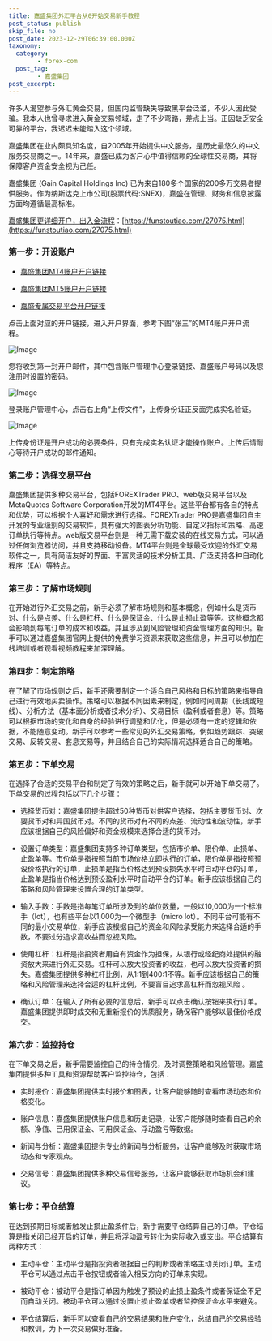 ```yaml
---
title: 嘉盛集团外汇平台从0开始交易新手教程
post_status: publish
skip_file: no
post_date: 2023-12-29T06:39:00.000Z
taxonomy:
  category:
        - forex-com
  post_tag:
        - 嘉盛集团
post_excerpt: 
---
```

许多人渴望参与外汇黄金交易，但国内监管缺失导致黑平台泛滥，不少人因此受骗。我本人也曾寻求进入黄金交易领域，走了不少弯路，差点上当。正因缺乏安全可靠的平台，我迟迟未能踏入这个领域。

嘉盛集团在业内颇具知名度，自2005年开始提供中文服务，是历史最悠久的中文服务交易商之一。14年来，嘉盛已成为客户心中值得信赖的全球性交易商，其将保障客户资金安全视为己任。

嘉盛集团 (Gain Capital Holdings Inc) 已为来自180多个国家的200多万交易者提供服务。作为纳斯达克上市公司(股票代码:SNEX)，嘉盛在管理、财务和信息披露方面均遵循最高标准。

[嘉盛集团更详细开户，出入金流程](https://funstoutiao.com/27075.html)：[https://funstoutiao.com/27075.html](https://funstoutiao.com/27075.html)

### 第一步：开设账户

* [嘉盛集团MT4账户开户链接](https://s.ssgg.net/jsmt4)

* [嘉盛集团MT5账户开户链接](https://s.ssgg.net/jsmt5)

* [嘉盛专属交易平台开户链接](https://s.ssgg.net/js)

点击上面对应的开户链接，进入开户界面，参考下图“张三”的MT4账户开户流程。

![Image](https://prod-files-secure.s3.us-west-2.amazonaws.com/39ed1227-6d7d-4570-be36-9ccd4a2c4241/7a167aea-686b-400d-af59-4e18eb607a40/640.png?X-Amz-Algorithm=AWS4-HMAC-SHA256&X-Amz-Content-Sha256=UNSIGNED-PAYLOAD&X-Amz-Credential=ASIAZI2LB466QUCJTPFP%2F20250911%2Fus-west-2%2Fs3%2Faws4_request&X-Amz-Date=20250911T041310Z&X-Amz-Expires=3600&X-Amz-Security-Token=IQoJb3JpZ2luX2VjEJT%2F%2F%2F%2F%2F%2F%2F%2F%2F%2FwEaCXVzLXdlc3QtMiJIMEYCIQDNyLOr1%2F7mcLERPoD%2F94kwbidydkjIacXuZDeDNmMJVQIhAN4yhE8SYd2uFrIY%2FCmwVeiRGvlEsYCMdW2yozyNMyuJKogECP3%2F%2F%2F%2F%2F%2F%2F%2F%2F%2FwEQABoMNjM3NDIzMTgzODA1IgxNzVDNn0QPT4jsLFEq3AM57uCZoQA1bYqzfVV7u9HS68BidX1GMG4upbY28wPIOrQaF28LDV2KqpZ%2BZufthU6Um4P2f7zdPnXvqQTGIr4o6AAstwTiDRzUwpqJrgcHQmD1RmN9YdHoEoAjLNOk3LTjmWT%2Fy%2FEImiMOiuJ2hTwPS9YG%2Fpf1jbVBVr%2B4GrQDQw2RFMM5PgvcXcBoVue75GKPYtmvPa6PIPbAfjbq0tK32rgOYELxtlrYCCDph18KkYLDJywp0%2FjLT5GwtH5j3uy0UexVPMprWaGKVh6Ha%2FBWpeCeqDt1eE1WyuX2gzGUmBup5fmUDTqOE%2BYm%2FIzuZaF2Kf7szsGAGFUClzhdk0flhrdQe5OIwVx8otUD%2BsNVM0lQ6kN3PYRGuyM84dk6PSgXkzRqliC%2F6PY%2FNKXM9qhc46Wf%2Fi3qdWiNtLsc5q9PXovVuVtCKpaA1%2BdHj3FDTiOZNS4wuxeU1j8ultGrQEWOPIOP4Px5R1%2FA9s%2BzOgKXGlbngKqSyxTh4DyMNU7qUF6gQ6xRvyYlPefNCY2jOExP2HokHV%2FPnmf5%2Bt9ZopDK2MfvDE3cHmrnAM7Y5lVZYTcP%2Fvz5xFcfvUZBkBiK0nTh7fUOabaEuTxiGYUz0hIZiWh6cfQ9iuubROB4YDDfionGBjqkAWyOgrJpnbMLEYMIl%2FZd3EHwshyV7U7zZ4UX6UuesOFOnQ9s6NcDfqWA%2B7a%2F8fzs%2FV5lGa7f7LE6hpW03wUh0Z8y2iaUNGzGY6P3gVX7ZjJDho19LOKPjM4XwF2M7NEYRlIrFNmETogL8sAPvJykhWM5oKWqhCyLZ64%2BHtQTbTdC8v4KX%2FRddP2w82%2BGP087slmF0AMwcUD4GXnceRHaLIgQgnKW&X-Amz-Signature=eee7faca6cc098c709e387ea5382c9074dce05263c87789ff2794145d19f1449&X-Amz-SignedHeaders=host&x-amz-checksum-mode=ENABLED&x-id=GetObject)

您将收到第一封开户邮件，其中包含账户管理中心登录链接、嘉盛账户号码以及您注册时设置的密码。

![Image](https://prod-files-secure.s3.us-west-2.amazonaws.com/39ed1227-6d7d-4570-be36-9ccd4a2c4241/eaa1c6b3-2877-4284-a0e1-530e222c27fb/image.png?X-Amz-Algorithm=AWS4-HMAC-SHA256&X-Amz-Content-Sha256=UNSIGNED-PAYLOAD&X-Amz-Credential=ASIAZI2LB466QUCJTPFP%2F20250911%2Fus-west-2%2Fs3%2Faws4_request&X-Amz-Date=20250911T041310Z&X-Amz-Expires=3600&X-Amz-Security-Token=IQoJb3JpZ2luX2VjEJT%2F%2F%2F%2F%2F%2F%2F%2F%2F%2FwEaCXVzLXdlc3QtMiJIMEYCIQDNyLOr1%2F7mcLERPoD%2F94kwbidydkjIacXuZDeDNmMJVQIhAN4yhE8SYd2uFrIY%2FCmwVeiRGvlEsYCMdW2yozyNMyuJKogECP3%2F%2F%2F%2F%2F%2F%2F%2F%2F%2FwEQABoMNjM3NDIzMTgzODA1IgxNzVDNn0QPT4jsLFEq3AM57uCZoQA1bYqzfVV7u9HS68BidX1GMG4upbY28wPIOrQaF28LDV2KqpZ%2BZufthU6Um4P2f7zdPnXvqQTGIr4o6AAstwTiDRzUwpqJrgcHQmD1RmN9YdHoEoAjLNOk3LTjmWT%2Fy%2FEImiMOiuJ2hTwPS9YG%2Fpf1jbVBVr%2B4GrQDQw2RFMM5PgvcXcBoVue75GKPYtmvPa6PIPbAfjbq0tK32rgOYELxtlrYCCDph18KkYLDJywp0%2FjLT5GwtH5j3uy0UexVPMprWaGKVh6Ha%2FBWpeCeqDt1eE1WyuX2gzGUmBup5fmUDTqOE%2BYm%2FIzuZaF2Kf7szsGAGFUClzhdk0flhrdQe5OIwVx8otUD%2BsNVM0lQ6kN3PYRGuyM84dk6PSgXkzRqliC%2F6PY%2FNKXM9qhc46Wf%2Fi3qdWiNtLsc5q9PXovVuVtCKpaA1%2BdHj3FDTiOZNS4wuxeU1j8ultGrQEWOPIOP4Px5R1%2FA9s%2BzOgKXGlbngKqSyxTh4DyMNU7qUF6gQ6xRvyYlPefNCY2jOExP2HokHV%2FPnmf5%2Bt9ZopDK2MfvDE3cHmrnAM7Y5lVZYTcP%2Fvz5xFcfvUZBkBiK0nTh7fUOabaEuTxiGYUz0hIZiWh6cfQ9iuubROB4YDDfionGBjqkAWyOgrJpnbMLEYMIl%2FZd3EHwshyV7U7zZ4UX6UuesOFOnQ9s6NcDfqWA%2B7a%2F8fzs%2FV5lGa7f7LE6hpW03wUh0Z8y2iaUNGzGY6P3gVX7ZjJDho19LOKPjM4XwF2M7NEYRlIrFNmETogL8sAPvJykhWM5oKWqhCyLZ64%2BHtQTbTdC8v4KX%2FRddP2w82%2BGP087slmF0AMwcUD4GXnceRHaLIgQgnKW&X-Amz-Signature=356b1d7efcdd27b38ce54543de5cbb648fd9e11ccad85bdd63adf77efcc637f9&X-Amz-SignedHeaders=host&x-amz-checksum-mode=ENABLED&x-id=GetObject)

登录账户管理中心，点击右上角“上传文件”，上传身份证正反面完成实名验证。

![Image](https://prod-files-secure.s3.us-west-2.amazonaws.com/39ed1227-6d7d-4570-be36-9ccd4a2c4241/54090639-09fc-46b4-a135-e0289f707147/image.png?X-Amz-Algorithm=AWS4-HMAC-SHA256&X-Amz-Content-Sha256=UNSIGNED-PAYLOAD&X-Amz-Credential=ASIAZI2LB466QUCJTPFP%2F20250911%2Fus-west-2%2Fs3%2Faws4_request&X-Amz-Date=20250911T041310Z&X-Amz-Expires=3600&X-Amz-Security-Token=IQoJb3JpZ2luX2VjEJT%2F%2F%2F%2F%2F%2F%2F%2F%2F%2FwEaCXVzLXdlc3QtMiJIMEYCIQDNyLOr1%2F7mcLERPoD%2F94kwbidydkjIacXuZDeDNmMJVQIhAN4yhE8SYd2uFrIY%2FCmwVeiRGvlEsYCMdW2yozyNMyuJKogECP3%2F%2F%2F%2F%2F%2F%2F%2F%2F%2FwEQABoMNjM3NDIzMTgzODA1IgxNzVDNn0QPT4jsLFEq3AM57uCZoQA1bYqzfVV7u9HS68BidX1GMG4upbY28wPIOrQaF28LDV2KqpZ%2BZufthU6Um4P2f7zdPnXvqQTGIr4o6AAstwTiDRzUwpqJrgcHQmD1RmN9YdHoEoAjLNOk3LTjmWT%2Fy%2FEImiMOiuJ2hTwPS9YG%2Fpf1jbVBVr%2B4GrQDQw2RFMM5PgvcXcBoVue75GKPYtmvPa6PIPbAfjbq0tK32rgOYELxtlrYCCDph18KkYLDJywp0%2FjLT5GwtH5j3uy0UexVPMprWaGKVh6Ha%2FBWpeCeqDt1eE1WyuX2gzGUmBup5fmUDTqOE%2BYm%2FIzuZaF2Kf7szsGAGFUClzhdk0flhrdQe5OIwVx8otUD%2BsNVM0lQ6kN3PYRGuyM84dk6PSgXkzRqliC%2F6PY%2FNKXM9qhc46Wf%2Fi3qdWiNtLsc5q9PXovVuVtCKpaA1%2BdHj3FDTiOZNS4wuxeU1j8ultGrQEWOPIOP4Px5R1%2FA9s%2BzOgKXGlbngKqSyxTh4DyMNU7qUF6gQ6xRvyYlPefNCY2jOExP2HokHV%2FPnmf5%2Bt9ZopDK2MfvDE3cHmrnAM7Y5lVZYTcP%2Fvz5xFcfvUZBkBiK0nTh7fUOabaEuTxiGYUz0hIZiWh6cfQ9iuubROB4YDDfionGBjqkAWyOgrJpnbMLEYMIl%2FZd3EHwshyV7U7zZ4UX6UuesOFOnQ9s6NcDfqWA%2B7a%2F8fzs%2FV5lGa7f7LE6hpW03wUh0Z8y2iaUNGzGY6P3gVX7ZjJDho19LOKPjM4XwF2M7NEYRlIrFNmETogL8sAPvJykhWM5oKWqhCyLZ64%2BHtQTbTdC8v4KX%2FRddP2w82%2BGP087slmF0AMwcUD4GXnceRHaLIgQgnKW&X-Amz-Signature=1a454c2e248f2c22ef2cdc73c8e5d45402812b66b60df57e934bd7fa572dc645&X-Amz-SignedHeaders=host&x-amz-checksum-mode=ENABLED&x-id=GetObject)

上传身份证是开户成功的必要条件，只有完成实名认证才能操作账户。上传后请耐心等待开户成功的邮件通知。

### 第二步：选择交易平台

嘉盛集团提供多种交易平台，包括FOREXTrader PRO、web版交易平台以及MetaQuotes Software Corporation开发的MT4平台。这些平台都有各自的特点和优势，可以根据个人喜好和需求进行选择。FOREXTrader PRO是嘉盛集团自主开发的专业级别的交易软件，具有强大的图表分析功能、自定义指标和策略、高速订单执行等特点。web版交易平台则是一种无需下载安装的在线交易方式，可以通过任何浏览器访问，并且支持移动设备。MT4平台则是全球最受欢迎的外汇交易软件之一，具有简洁友好的界面、丰富灵活的技术分析工具、广泛支持各种自动化程序（EA）等特点。

### 第三步：了解市场规则

在开始进行外汇交易之前，新手必须了解市场规则和基本概念，例如什么是货币对、什么是点差、什么是杠杆、什么是保证金、什么是止损止盈等等。这些概念都会影响到每笔订单的成本和收益，并且涉及到风险管理和资金管理方面的知识。新手可以通过嘉盛集团官网上提供的免费学习资源来获取这些信息，并且可以参加在线培训或者观看视频教程来加深理解。

### 第四步：制定策略

在了解了市场规则之后，新手还需要制定一个适合自己风格和目标的策略来指导自己进行有效地买卖操作。策略可以根据不同因素来制定，例如时间周期（长线或短线）、分析方法（基本面分析或者技术分析）、交易目标（盈利或者套息）等。策略可以根据市场的变化和自身的经验进行调整和优化，但是必须有一定的逻辑和依据，不能随意变动。新手可以参考一些常见的外汇交易策略，例如趋势跟踪、突破交易、反转交易、套息交易等，并且结合自己的实际情况选择适合自己的策略。

### 第五步：下单交易

在选择了合适的交易平台和制定了有效的策略之后，新手就可以开始下单交易了。下单交易的过程包括以下几个步骤：

* 选择货币对：嘉盛集团提供超过50种货币对供客户选择，包括主要货币对、次要货币对和异国货币对。不同的货币对有不同的点差、流动性和波动性，新手应该根据自己的风险偏好和资金规模来选择合适的货币对。

* 设置订单类型：嘉盛集团支持多种订单类型，包括市价单、限价单、止损单、止盈单等。市价单是指按照当前市场价格立即执行的订单，限价单是指按照预设价格执行的订单，止损单是指当价格达到预设损失水平时自动平仓的订单，止盈单是指当价格达到预设盈利水平时自动平仓的订单。新手应该根据自己的策略和风险管理来设置合理的订单类型。

* 输入手数：手数是指每笔订单所涉及到的单位数量，一般以10,000为一个标准手（lot），也有些平台以1,000为一个微型手（micro lot）。不同平台可能有不同的最小交易单位，新手应该根据自己的资金和风险承受能力来选择合适的手数，不要过分追求高收益而忽视风险。

* 使用杠杆：杠杆是指投资者用自有资金作为担保，从银行或经纪商处提供的融资放大来进行外汇交易。杠杆可以放大投资者的收益，也可以放大投资者的损失。嘉盛集团提供多种杠杆比例，从1:1到400:1不等。新手应该根据自己的策略和风险管理来选择合适的杠杆比例，不要盲目追求高杠杆而忽视风险 。

* 确认订单：在输入了所有必要的信息后，新手可以点击确认按钮来执行订单。嘉盛集团提供即时成交和无重新报价的优质服务，确保客户能够以最佳价格成交。

### 第六步：监控持仓

在下单交易之后，新手需要监控自己的持仓情况，及时调整策略和风险管理。嘉盛集团提供多种工具和资源帮助客户监控持仓，包括：

* 实时报价：嘉盛集团提供实时报价和图表，让客户能够随时查看市场动态和价格变化。

* 账户信息：嘉盛集团提供账户信息和历史记录，让客户能够随时查看自己的余额、净值、已用保证金、可用保证金、浮动盈亏等数据。

* 新闻与分析：嘉盛集团提供专业的新闻与分析服务，让客户能够及时获取市场动态和专家观点。

* 交易信号：嘉盛集团提供多种交易信号服务，让客户能够获取市场机会和建议。

### 第七步：平仓结算

在达到预期目标或者触发止损止盈条件后，新手需要平仓结算自己的订单。平仓结算是指关闭已经开启的订单，并且将浮动盈亏转化为实际收入或支出。平仓结算有两种方式：

* 主动平仓：主动平仓是指投资者根据自己的判断或者策略主动关闭订单。主动平仓可以通过点击平仓按钮或者输入相反方向的订单来实现。

* 被动平仓：被动平仓是指订单因为触发了预设的止损止盈条件或者保证金不足而自动关闭。被动平仓可以通过设置止损止盈单或者监控保证金水平来避免。

* 平仓结算后，新手可以查看自己的交易结果和账户变化，总结自己的交易经验和教训，为下一次交易做好准备。